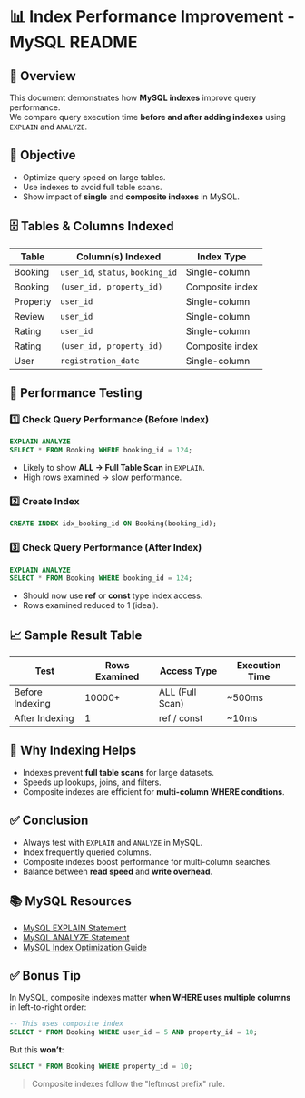 
# 📊 Index Performance Improvement - MySQL README

## 📝 Overview

This document demonstrates how **MySQL indexes** improve query performance.  
We compare query execution time **before and after adding indexes** using `EXPLAIN` and `ANALYZE`.

## 🚀 Objective

- Optimize query speed on large tables.
- Use indexes to avoid full table scans.
- Show impact of **single** and **composite indexes** in MySQL.

## 🗄️ Tables & Columns Indexed

| Table     | Column(s) Indexed                   | Index Type      |
|-----------|-------------------------------------|-----------------|
| Booking   | `user_id`, `status`, `booking_id`   | Single-column   |
| Booking   | `(user_id, property_id)`            | Composite index |
| Property  | `user_id`                           | Single-column   |
| Review    | `user_id`                           | Single-column   |
| Rating    | `user_id`                           | Single-column   |
| Rating    | `(user_id, property_id)`            | Composite index |
| User      | `registration_date`                 | Single-column   |

## 🧪 Performance Testing

### 1️⃣ Check Query Performance (Before Index)

```sql
EXPLAIN ANALYZE
SELECT * FROM Booking WHERE booking_id = 124;
```

- Likely to show **ALL → Full Table Scan** in `EXPLAIN`.
- High rows examined → slow performance.

### 2️⃣ Create Index

```sql
CREATE INDEX idx_booking_id ON Booking(booking_id);
```

### 3️⃣ Check Query Performance (After Index)

```sql
EXPLAIN ANALYZE
SELECT * FROM Booking WHERE booking_id = 124;
```

- Should now use **ref** or **const** type index access.
- Rows examined reduced to 1 (ideal).

## 📈 Sample Result Table

| Test                | Rows Examined | Access Type | Execution Time |
|---------------------|---------------|-------------|----------------|
| Before Indexing     | 10000+        | ALL (Full Scan) | ~500ms      |
| After Indexing      | 1             | ref / const | ~10ms         |

## 🔎 Why Indexing Helps

- Indexes prevent **full table scans** for large datasets.
- Speeds up lookups, joins, and filters.
- Composite indexes are efficient for **multi-column WHERE conditions**.

## ✅ Conclusion

- Always test with `EXPLAIN` and `ANALYZE` in MySQL.
- Index frequently queried columns.
- Composite indexes boost performance for multi-column searches.
- Balance between **read speed** and **write overhead**.

## 📚 MySQL Resources

- [MySQL EXPLAIN Statement](https://dev.mysql.com/doc/refman/8.0/en/explain.html)
- [MySQL ANALYZE Statement](https://dev.mysql.com/doc/refman/8.0/en/analyze-table.html)
- [MySQL Index Optimization Guide](https://dev.mysql.com/doc/refman/8.0/en/mysql-indexes.html)

## ✅ Bonus Tip

In MySQL, composite indexes matter **when WHERE uses multiple columns** in left-to-right order:

```sql
-- This uses composite index
SELECT * FROM Booking WHERE user_id = 5 AND property_id = 10;
```

But this **won’t**:

```sql
SELECT * FROM Booking WHERE property_id = 10;
```

> Composite indexes follow the "leftmost prefix" rule.
